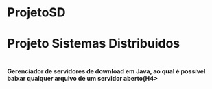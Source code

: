 # ProjetoSD
<H1>Projeto Sistemas Distribuidos<H1>
<H4>Gerenciador de servidores de download em Java, ao qual é possível baixar qualquer arquivo de um servidor aberto(H4>
